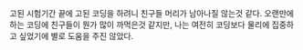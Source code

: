 고된 시험기간 끝에 고된 코딩을 하려니 친구들 머리가 남아나질 않는것 같다. 오랜만에 하는 코딩에 친구들이 뭔가 많이 까먹은것 같지만, 나는 여전히 코딩보다 물리에 집중하고 싶었기에 별로 도움을 주진 않았다.
